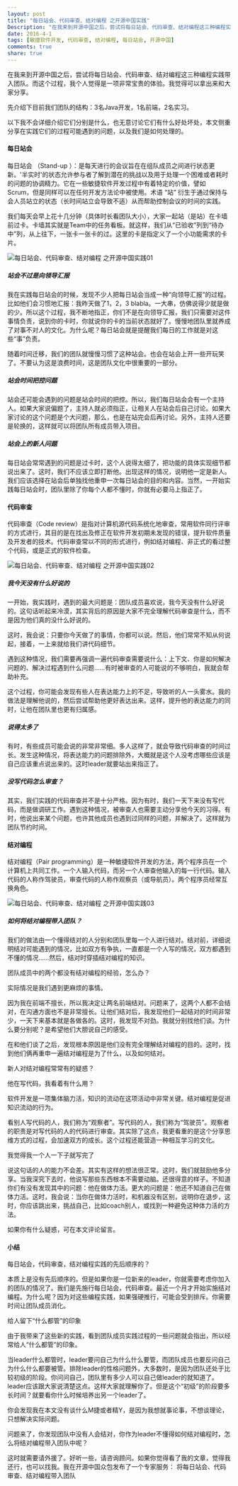 ```yaml
---
layout: post
title: "每日站会、代码审查、结对编程 之开源中国实践"
Description: "在我来到开源中国之后，尝试将每日站会、代码审查、结对编程这三种编程实践带入团队。而这个过程，我个人觉得是一项非常宝贵的体验。我觉得可以拿出来和大家分享。"
date: 2016-4-1
tags: [敏捷软件开发, 代码审查, 结对编程, 每日站会, 开源中国]
comments: true
share: true
---
```


在我来到开源中国之后，尝试将每日站会、代码审查、结对编程这三种编程实践带入团队。而这个过程，我个人觉得是一项非常宝贵的体验。我觉得可以拿出来和大家分享。

先介绍下目前我们团队的结构：3名Java开发，1名前端，2名实习。

以下我不会详细介绍它们分别是什么，也无意讨论它们有什么好处坏处，本文侧重分享在实践它们的过程可能遇到的问题，以及我们是如何处理的。


#### 每日站会

每日站会 （Stand-up ）：是每天进行的会议旨在在组队成员之间进行状态更新。'半实时'的状态允许参与者了解到潜在的挑战以及用于处理一个困难或者耗时的问题的协调精力。它在一些敏捷软件开发过程中有着特定的价值，譬如Scrum，但是同样可以在任何开发方法论中被使用。术语 “站” 衍生于通过保持与会人员站立的状态（长时间站立会导致不适）从而帮助控制会议的时间的实践。

我们每天会早上花十几分钟（具体时长看团队大小），大家一起站（是站）在卡墙前过卡。卡墙其实就是Team中的任务看板。就这样，我们从“已验收”列到“待办中”列，从上往下，一张卡一张卡的过。这里的卡是指定义了一个小功能需求的卡片。 

![每日站会、代码审查、结对编程 之开源中国实践01](/assets/images/2016-4-team.jpg)



##### 站会不过是向领导汇报

我在实践每日站会的时候，发现不少人把每日站会当成一种“向领导汇报”的过程。比如他们会习惯地汇报：我昨天做了1，2，3 blabla。一大串，仿佛说得少就是做的少。所以这个过程，我不断地指正，你们不是在向领导汇报，我们只需要对这件事情负责，说到你的卡时，你就说你的卡的当前状态就好了。慢慢地团队里就养成了对事不对人的文化。为什么呢？每日站会就是提醒我们每日的工作就是对这些“事”负责。



随着时间迁移，我们的团队就慢慢习惯了这种站会。也会在站会上开一些开玩笑了。不要认为这是浪费时间，这是团队文化中很重要的一部分。



##### 站会时间把控问题

站会还可能会遇到的问题是站会时间的把控。所以，我们每日站会会有一个主持人。如果大家说偏题了，主持人就必须指正，让相关人在站会后自己讨论。如果大家讨论的这个问题是个大问题，那么，也是在站完会后再讨论。另外，主持人还要是轮换的，这样就可以将团队所有成员带入项目。



##### 站会上的新人问题

每日站会常常遇到的问题是过卡时，这个人说得太细了，把功能的具体实现细节都说出来了。这时，我们不应该立即打断他。出现这样的情况，说明他一定是新人。我们应该选择在站会后单独找他重申一次每日站会的目的和内容。当然，一开始实践每日站会时，团队里除了你每个人都不懂时，你就有必要马上指正了。





#### 代码审查

代码审查（Code review）是指对计算机源代码系统化地审查，常用软件同行评审的方式进行，其目的是在找出及修正在软件开发初期未发现的错误，提升软件质量及开发者的技术。代码审查常以不同的形式进行，例如结对编程、非正式的看过整个代码，或是正式的软件检查。 


![每日站会、代码审查、结对编程 之开源中国实践02](/assets/images/2016-4-monkey.jpg)



##### 我今天没有什么好说的

一开始，我实践时，遇到的最大问题是：团队成员喜欢说，我今天没有什么好说的。这句话听起来冷漠，其实背后的原因是大家不完全理解代码审查是什么，而不是因为他们真的没什么好说的。

这时，我会说：只要你今天做了的事情，你都可以说。然后，他们常常不知从何说起，接着，一上来就给我们讲代码细节。

遇到这种情况，我们需要再强调一遍代码审查需要说什么：上下文、你是如何解决问题的、解决过程遇到什么问题……有时被审查的人可能说的不够明白，我就会帮助补充。

这个过程，你可能会发现有些人在表达能力上的不足，导致听的人一头雾水。我的做法是理解他说的，然后尝试帮助他更好表达出来。这样，提升他的表达能力的同时，让他在团队里也更有归属感。

##### 说得太多了

有时，有些成员可能会说的非常非常细。多人这样了，就会导致代码审查的时间过长。发生这种情况，将表达能力的问题排除外，大概就是这个人没考虑哪些应该是自己应该重点说出来的。这时leader就要站出来指正了。

##### 没写代码怎么审查？

其实，我们实践的代码审查并不是十分严格。因为有时，我们一天下来没有写代码，而是做调研工作。遇到这种情况，被审查人也需要主动分享他今天的习得。有时，他说出来某个问题，也许其他成员也遇到过同样的问题，并解决了。这样就为团队节约时间。

#### 结对编程

结对编程（Pair programming）是一种敏捷软件开发的方法，两个程序员在一个计算机上共同工作。一个人输入代码，而另一个人审查他输入的每一行代码。输入代码的人称作驾驶员，审查代码的人称作观察员（或导航员）。两个程序员经常互换角色。 


![每日站会、代码审查、结对编程 之开源中国实践03](/assets/images/2016-4-pair.jpg)



##### 如何将结对编程带入团队？

我们的做法由一个懂得结对的人分别和团队里每一个人进行结对。结对前，详细说明结对可能遇到的情况，比如双方有争执，一直都是一个人写的情况，双方都遇到不懂的情况……然后，结对时穿插结对编程的知识。



团队成员中的两个都没有结对编程的经验，怎么办？

实际情况是我们遇到更麻烦的事情。

因为我在前端不擅长，所以我决定让两名前端结对。问题来了，这两个人都不会结对，在沟通方面也不是非常擅长。让他们结对后，我发现他们一起结对的时间非常少，一天下来基本就是各做各的。这时，我发现不对劲。我就分别找他们谈。为什么要分别呢？是希望他们大胆说自己的感受。



在和他们谈了之后，发现根本原因是他们没有完全理解结对编程的目的。这时，找到他们俩再重申一遍结对编程是为了什么，以及如何结对。

新人对结对编程常常有的疑惑？

他在写代码，我看着有什么用？

软件开发是一项集体脑力活，知识的流动在这项活动中非常关键。结对编程是促进知识流动的行为。

看别人写代码的人，我们称为“观察者”。写代码的人，我们称为“驾驶员”。观察者的职责是对写代码的人的代码进行审查。其实除了这点，我更看重的是这个分享思维方式的过程，会加速双方的成长。这个过程还能营造一种相互学习的文化。

我觉得我一个人一下子就写完了

说这句话的人的能力不会差。其实有这样的想法很正常。这时，我们就鼓励他多分享。当我深究下去时，他说写那些东西根本不需要动脑。还很得意的样子。不知道你们有没有发现其中的问题：他在做体力活。更大的问题是：他还不知道自己在做体力活。这时，我会说：当你在做体力活时，和机器没有区别，说明你在退步，这时，你应该跳出来，挑战自己，比如coach别人，或找到一种避免这种体力活的方法。

如果你有什么疑惑，可在本文评论留言。


#### 小结



每日站会，代码审查，结对编程实践的先后顺序的？

本质上是没有先后顺序的。但是如果你是一位新来的leader，你就需要考虑你加入的团队的情况了。我们是先施行每日站会，代码审查。最近一个月才开始实施结对编程。为什么呢？因为对这些编程实践，如果强硬推行，可能会受到排斥。你需要时间让团队成员消化。

给人留下“什么都管”的印象

由于我带来了这些新的实践，看到团队成员实践过程的一些问题就会指出，所以经常给人“什么都管”的印象。

当leader什么都管时，leader要问自己为什么什么要管，而团队成员也要反问自己为什么什么都要被管。排除leader的性格问题外，大多数时，是因为团队还处于比较初级的阶段。你问问自己，团队里有多少人可以自己做leader的就知道了。leader应该跟大家说清楚这点。这样大家就理解你了。但是这个“初级”的阶段要多长时间？就要看你什么时候培养出另一个leader了。

你会发现我在本文没有谈什么M捷或者精Y，是因为我想就事论事，不想谈理论，只想解决实际问题。

问题来了，你发现团队中没有人会结对，你作为leader不懂得如何结对编程时，怎么将结对编程带入团队中呢？

这时就需要请外援了。好听一些，请咨询顾问。如果你觉得看了我的文章，觉得我还行，也可以找我。我在开源中国众包发布了一个专家服务： 将每日站会、代码审查、结对编程带入团队


